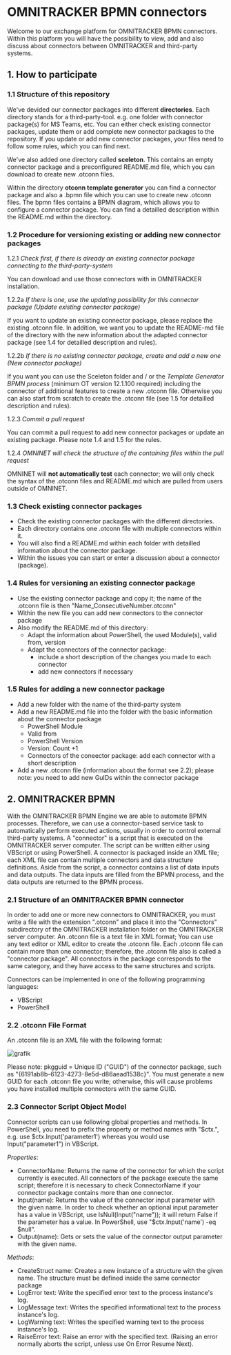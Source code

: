 # OMNITRACKER BPMN connectors

Welcome to our exchange platform for OMNITRACKER BPMN connectors. Within this platform you will have the possibility to view, add and also discuss about connectors between OMNITRACKER and third-party systems. 

 
## 1. How to participate

### 1.1 Structure of this repository

We've devided our connector packages into different **directories**. Each directory stands for a third-party-tool. e.g. one folder with connector package(s) for MS Teams, etc. You can either check existing connector packages, update them or add complete new connector packages to the repository. If you update or add new connector packages, your files need to follow some rules, which you can find next.

We've also added one directory called **sceleton**. This contains an empty connector package and a preconfigured README.md file, which you can download to create new .otconn files.

Within the directory **otconn template generator** you can find a connector package and also a .bpmn file which you can use to create new .otconn files. The bpmn files contains a BPMN diagram, which allows you to configure a connector package. You can find a detailled description within the README.md within the directory.

### 1.2 Procedure for versioning existing or adding new connector packages
1.2.1 *Check first, if there is already an existing connector package connecting to the third-party-system*

You can download and use those connectors with in OMNITRACKER installation. 


1.2.2a *If there is one, use the updating possibility for this connector package (Update existing connector package)* 

If you want to update an existing connector package, please replace the existing .otconn file. In addition, we want you to update the README-md file of the directory with the new information about the adapted connector package (see 1.4 for detailled description and rules).

1.2.2b *If there is no existing connector package, create and add a new one (New connector package)* 

If you want you can use the Sceleton folder and / or the *Template Generator BPMN process* (minimum OT version 12.1.100 required) including the connector of additional features to create a new .otconn file. Otherwise you can also start from scratch to create the .otconn file (see 1.5 for detailled description and rules).


1.2.3 *Commit a pull request*

You can commit a pull request to add new connector packages or update an existing package. Please note 1.4 and 1.5 for the rules.

1.2.4 *OMNINET will check the structure of the containing files within the pull request*

OMNINET will **not automatically test** each connector; we will only check the syntax of the .otconn files and README.md which are pulled from users outside of OMNINET.


### 1.3 Check existing connector packages
- Check the existing connector packages with the different directories.
- Each directory contains one .otconn file with multiple connectors within it. 
- You will also find a README.md within each folder with detailled information about the connector package.
- Within the issues you can start or enter a discussion about a connector (package).



### 1.4 Rules for versioning an existing connector package
- Use the existing connector package and copy it; the name of the .otconn file is then "Name_ConsecutiveNumber.otconn"
- Within the new file you can add new connectors to the connector package
- Also modify the README.md of this directory:
    - Adapt the information about PowerShell, the used Module(s), valid from, version 
    - Adapt the connectors of the connector package:
       - include a short description of the changes you made to each connector
       - add new connectors if necessary



### 1.5 Rules for adding a new connector package
- Add a new folder with the name of the third-party system 
- Add a new README.md file into the folder with the basic information about the connector package
    - PowerShell Module
    - Valid from
    - PowerShell Version
    - Version: Count +1 
    - Connectors of the coneector package: add each connector with a short description
- Add a new .otconn file (information about the format see 2.2); please note: you need to add new GuIDs within the connector package



## 2. OMNITRACKER BPMN
With the OMNITRACKER BPMN Engine we are able to automate BPMN processes. Therefore, we can use a connector-based service task to automatically perform executed actions, usually in order to control external third-party systems. A "connector" is a script that is executed on the OMNITRACKER server computer. The script can be written either using VBScript or using PowerShell. A connector is packaged inside an XML file; each XML file can contain multiple connectors and data structure definitions. Aside from the script, a connector contains a list of data inputs and data outputs. The data inputs are filled from the BPMN process, and the data outputs are returned to the BPMN process.

### 2.1 Structure of an OMNITRACKER BPMN connector
In order to add one or more new connectors to OMNITRACKER, you must write a file with the extension ".otconn" and place it into the "Connectors" subdirectory of the OMNITRACKER installation folder on the OMNITRACKER server computer. An .otconn file is a text file in XML format; You can use any text editor or XML editor to create the .otconn file. Each .otconn file can contain more than one connector; therefore, the .otconn file also is called a "connector package". All connectors in the package corresponds to the same category, and they have access to the same structures and scripts.

Connectors can be implemented in one of the following programming languages:
- VBScript
- PowerShell

### 2.2 .otconn File Format
An .otconn file is an XML file with the following format:

![grafik](https://user-images.githubusercontent.com/61735509/121145278-1245ef00-c83f-11eb-9aef-5511df2ee493.png)

Please note: pkgguid = Unique ID ("GUID") of the connector package, such as "{6191ab8b-6123-4273-8e5d-d86aead1538c}". You must generate a new GUID for each .otconn file you write; otherwise, this will cause problems you have installed multiple connectors with the same GUID.

### 2.3 Connector Script Object Model
Connector scripts can use following global properties and methods. In PowerShell, you need to prefix the property or method names with "$ctx.", e.g. use $ctx.Input('parameter1') whereas you would use Input("parameter1") in VBScript. 

*Properties*:
- ConnectorName: Returns the name of the connector for which the script currently is executed. All connectors of the package execute the same script; therefore it is necessary to check ConnectorName if your connector package contains more than one connector.
- Input(name): Returns the value of the connector input parameter with the given name. In order to check whether an optional input parameter has a value in VBScript, use IsNull(Input("name")); it will return False if the parameter has a value. In PowerShell, use "$ctx.Input('name') -eq $null".
- Output(name): Gets or sets the value of the connector output parameter with the given name.

*Methods*:
- CreateStruct name: Creates a new instance of a structure with the given name. The structure must be defined inside the same connector package 
- LogError text: Write the specified error text to the process instance's log.
- LogMessage text: Writes the specified informational text to the process instance's log.
- LogWarning text: Writes the specified warning text to the process instance's log.
- RaiseError text: Raise an error with the specified text. (Raising an error normally aborts the script, unless use On Error Resume Next).
